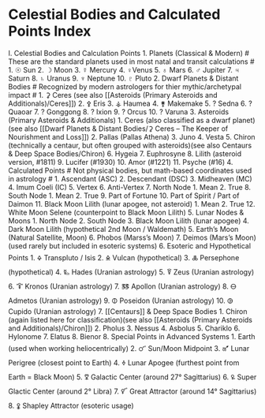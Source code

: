 # Celestial Bodies and Calculated Points Index

I. Celestial Bodies and Calculation Points
    1. Planets (Classical & Modern) # These are the standard planets used in most natal and transit calculations #
	    1. ☉ Sun
	    2. ☽ Moon
	    3. ☿ Mercury
		4. ♀Venus
	    5. ♁ Mars
	    6. ♂ Jupiter
	    7. ♃ Saturn
	    8. ♄ Uranus
	    9. ♆ Neptune
	    10. ♇ Pluto
	2. Dwarf Planets & Distant Bodies # Recognized by modern astrologers for thier mythic/archetypal impact #
		1. ⚳ Ceres (see also [[Asteroids (Primary Asteroids and Additionals)/Ceres]])
		2. ⚴ Eris
		3. ⚶ Haumea
		4. ⚵ Makemake
		5. ? Sedna
		6. ? Quaoar
		7. ? Gonggong
		8. ? Ixion
		9. ? Orcus
		10. ? Varuna
	3. Asteroids (Primary Asteroids & Additionals)
		1. Ceres (also classified as a dwarf planet)(see also [[Dwarf Planets & Distant Bodies/⚳ Ceres – The Keeper of Nourishment and Loss]])
		2. Pallas (Pallas Athena)
		3. Juno
		4. Vesta
		5. Chiron (technically a centaur, but often grouped with asteroids)(see also Centaurs & Deep Space Bodies/Chiron)
		6. Hygeia
		7. Euphrosyne
		8. Lilith (asteroid version, #1811)
		9. Lucifer (#1930)
		10. Amor (#1221)
		11. Psyche (#16)
	4. Calculated Points # Not physical bodies, but math-based coordinates used in astrology #
		1. Ascendant (ASC)
		2. Descendant (DSC)
		3. Midheaven (MC)
		4. Imum Coeli (IC)
		5. Vertex
		6. Anti-Vertex
		7. North Node
			1. Mean
			2. True
		8. South Node
			1. Mean
			2. True
		9. Part of Fortune
		10. Part of Spirit / Part of Daimon
		11. Black Moon Lilith (lunar apogee, not asteroid)
			1. Mean
			2. True
		12. White Moon Selene (counterpoint to Black Moon Lilith)
	5. Lunar Nodes & Moons
		1. North Node
		2. South Node
		3. Black Moon Lilith (lunar apogee)
		4. Dark Moon Lilith (hypothetical 2nd Moon / Waldemath)
		5. Earth’s Moon (Natural Satellite, Moon)
		6. Phobos (Marss’s Moon)
		7. Deimos (Mars’s Moon) (used rarely but included in esoteric systems)
	6. Esoteric and Hypothetical Points
		1. 🜍 Transpluto / Isis
		2. 🜎 Vulcan (hypothetical)
		3. 🜏 Persephone (hypothetical)
		4. 🜐 Hades (Uranian astrology)
		5. 🜑 Zeus (Uranian astrology)
		6. 🜒 Kronos (Uranian astrology)
		7. 🜓 Apollon (Uranian astrology)
		8. 🜔 Admetos (Uranian astrology)
		9. 🜕 Poseidon (Uranian astrology)
		10. 🜖 Cupido (Uranian astrology)
	7. [[Centaurs]] & Deep Space Bodies
		1. Chiron (again listed here for classification)(see also [[Asteroids (Primary Asteroids and Additionals)/Chiron]])
		2. Pholus
		3. Nessus
		4. Asbolus
		5. Chariklo
		6. Hylonome
		7. Elatus
		8. Bienor
	8. Special Points in Advanced Systems
		1. Earth (used when working heliocentrically)
		2. 🜜 Sun/Moon Midpoint
		3. 🜝 Lunar Perigree (closest point to Earth)
		4. 🜞 Lunar Apogee (furthest point from Earth = Black Moon)
		5. 🜟 Galactic Center (around 27° Sagittarius)
		6. 🜠 Super Glactic Center (around 2° Libra)
		7. 🜡 Great Attractor (around 14° Sagittarius)
		8. 🜢 Shapley Attractor (esoteric usage)